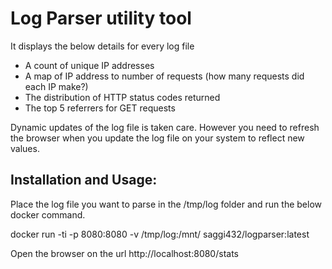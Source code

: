 Log Parser utility tool
======================

It displays the below details for every log file 

- A count of unique IP addresses
- A map of IP address to number of requests (how many requests did each IP make?)
- The distribution of HTTP status codes returned
- The top 5 referrers for GET requests

Dynamic updates of the log file is taken care. However you need to refresh the browser when you update the log file on your system to reflect new values.



Installation and Usage:
----------------------
 
Place the log file you want to parse in the /tmp/log folder and run the below docker command.

docker run -ti -p 8080:8080 -v /tmp/log:/mnt/ saggi432/logparser:latest

Open the browser on the url http://localhost:8080/stats



